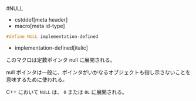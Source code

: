 #NULL
* cstddef[meta header]
* macro[meta id-type]

```cpp
#define NULL implementation-defined
```
* implementation-defined[italic]

このマクロは定数ポインタ null に展開される。

null ポインタは一般に、ポインタがいかなるオブジェクトも指し示さないことを意味するために使われる。

C++ において `NULL` は、 `0` または `0L` に展開される。

